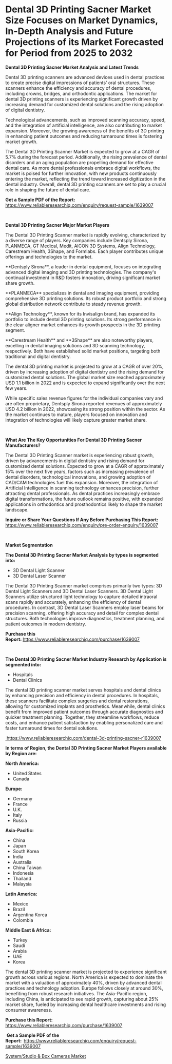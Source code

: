 <p><h1>Dental 3D Printing Sacner Market Size Focuses on Market Dynamics, In-Depth Analysis and Future Projections of its Market Forecasted for Period from 2025 to 2032</h1></p><p><strong>Dental 3D Printing Sacner Market Analysis and Latest Trends</strong></p>
<p><p>Dental 3D printing scanners are advanced devices used in dental practices to create precise digital impressions of patients’ oral structures. These scanners enhance the efficiency and accuracy of dental procedures, including crowns, bridges, and orthodontic applications. The market for dental 3D printing scanners is experiencing significant growth driven by increasing demand for customized dental solutions and the rising adoption of digital dentistry.</p><p>Technological advancements, such as improved scanning accuracy, speed, and the integration of artificial intelligence, are also contributing to market expansion. Moreover, the growing awareness of the benefits of 3D printing in enhancing patient outcomes and reducing turnaround times is fostering market growth. </p><p>The Dental 3D Printing Scanner Market is expected to grow at a CAGR of 5.7% during the forecast period. Additionally, the rising prevalence of dental disorders and an aging population are propelling demand for effective dental care. As more dental professionals embrace digital workflows, the market is poised for further innovation, with new products continuously entering the market, reflecting the trend toward increased digitization in the dental industry. Overall, dental 3D printing scanners are set to play a crucial role in shaping the future of dental care.</p></p>
<p><strong>Get a Sample PDF of the Report:&nbsp;</strong> <a href="https://www.reliableresearchiq.com/enquiry/request-sample/1639007?utm_campaign=2282&utm_medium=2&utm_source=Github&utm_content=ia&utm_term=23032025&utm_id=dental-3d-printing-sacner">https://www.reliableresearchiq.com/enquiry/request-sample/1639007</a></p>
<p>&nbsp;</p>
<p><strong>Dental 3D Printing Sacner Major Market Players</strong></p>
<p><p>The Dental 3D Printing Scanner market is rapidly evolving, characterized by a diverse range of players. Key companies include Dentsply Sirona, PLANMECA, GT Medical, Medit, AICON 3D Systems, Align Technology, Carestream Health, 3Shape, and Formlabs. Each player contributes unique offerings and technologies to the market.</p><p>**Dentsply Sirona**, a leader in dental equipment, focuses on integrating advanced digital imaging and 3D printing technologies. The company's continual investment in R&D fosters innovation, driving significant market share growth.</p><p>**PLANMECA** specializes in dental and imaging equipment, providing comprehensive 3D printing solutions. Its robust product portfolio and strong global distribution network contribute to steady revenue growth.</p><p>**Align Technology**, known for its Invisalign brand, has expanded its portfolio to include dental 3D printing solutions. Its strong performance in the clear aligner market enhances its growth prospects in the 3D printing segment.</p><p>**Carestream Health** and **3Shape** are also noteworthy players, excelling in dental imaging solutions and 3D scanning technology, respectively. Both have established solid market positions, targeting both traditional and digital dentistry.</p><p>The dental 3D printing market is projected to grow at a CAGR of over 20%, driven by increasing adoption of digital dentistry and the rising demand for customized dental solutions. The global market size reached approximately USD 1.1 billion in 2022 and is expected to expand significantly over the next few years.</p><p>While specific sales revenue figures for the individual companies vary and are often proprietary, Dentsply Sirona reported revenues of approximately USD 4.2 billion in 2022, showcasing its strong position within the sector. As the market continues to mature, players focused on innovation and integration of technologies will likely capture greater market share.</p></p>
<p>&nbsp;</p>
<p><strong>What Are The Key Opportunities For Dental 3D Printing Sacner Manufacturers?</strong></p>
<p><p>The Dental 3D Printing Scanner market is experiencing robust growth, driven by advancements in digital dentistry and rising demand for customized dental solutions. Expected to grow at a CAGR of approximately 15% over the next five years, factors such as increasing prevalence of dental disorders, technological innovations, and growing adoption of CAD/CAM technologies fuel this expansion. Moreover, the integration of Artificial Intelligence in scanning technology enhances precision, further attracting dental professionals. As dental practices increasingly embrace digital transformations, the future outlook remains positive, with expanded applications in orthodontics and prosthodontics likely to shape the market landscape.</p></p>
<p><strong>Inquire or Share Your Questions If Any Before Purchasing This Report:</strong> <a href="https://www.reliableresearchiq.com/enquiry/pre-order-enquiry/1639007?utm_campaign=2282&utm_medium=2&utm_source=Github&utm_content=ia&utm_term=23032025&utm_id=dental-3d-printing-sacner">https://www.reliableresearchiq.com/enquiry/pre-order-enquiry/1639007</a></p>
<p>&nbsp;</p>
<p><strong>Market Segmentation</strong></p>
<p><strong>The Dental 3D Printing Sacner Market Analysis by types is segmented into:</strong></p>
<p><ul><li>3D Dental Light Scanner</li><li>3D Dental Laser Scanner</li></ul></p>
<p><p>The Dental 3D Printing Scanner market comprises primarily two types: 3D Dental Light Scanners and 3D Dental Laser Scanners. 3D Dental Light Scanners utilize structured light technology to capture detailed intraoral scans rapidly and accurately, enhancing the efficiency of dental procedures. In contrast, 3D Dental Laser Scanners employ laser beams for precision scanning, offering high accuracy and detail for complex dental structures. Both technologies improve diagnostics, treatment planning, and patient outcomes in modern dentistry.</p></p>
<p><strong>Purchase this Report:&nbsp;</strong><a href="https://www.reliableresearchiq.com/purchase/1639007?utm_campaign=2282&utm_medium=2&utm_source=Github&utm_content=ia&utm_term=23032025&utm_id=dental-3d-printing-sacner">https://www.reliableresearchiq.com/purchase/1639007</a></p>
<p>&nbsp;</p>
<p><strong>The Dental 3D Printing Sacner Market Industry Research by Application is segmented into:</strong></p>
<p><ul><li>Hospitals</li><li>Dental Clinics</li></ul></p>
<p><p>The dental 3D printing scanner market serves hospitals and dental clinics by enhancing precision and efficiency in dental procedures. In hospitals, these scanners facilitate complex surgeries and dental restorations, allowing for customized implants and prosthetics. Meanwhile, dental clinics benefit from improved patient outcomes through accurate diagnostics and quicker treatment planning. Together, they streamline workflows, reduce costs, and enhance patient satisfaction by enabling personalized care and faster turnaround times for dental solutions.</p></p>
<p><a href="https://www.reliableresearchiq.com/dental-3d-printing-sacner-r1639007?utm_campaign=2282&utm_medium=2&utm_source=Github&utm_content=ia&utm_term=23032025&utm_id=dental-3d-printing-sacner">&nbsp;https://www.reliableresearchiq.com/dental-3d-printing-sacner-r1639007</a></p>
<p><strong>In terms of Region, the Dental 3D Printing Sacner Market Players available by Region are:</strong></p>
<p>
    <p> <strong> North America: </strong>
        <ul>
            <li>United States</li>
            <li>Canada</li>
        </ul>
        </p> 
    <p> <strong> Europe: </strong>
        <ul>
            <li>Germany</li>
            <li>France</li>
            <li>U.K.</li>
            <li>Italy</li>
            <li>Russia</li>
        </ul>
        </p> 
    <p> <strong> Asia-Pacific: </strong>
        <ul>
            <li>China</li>
            <li>Japan</li>
            <li>South Korea</li>
            <li>India</li>
            <li>Australia</li>
            <li>China Taiwan</li>
            <li>Indonesia</li>
            <li>Thailand</li>
            <li>Malaysia</li>
        </ul>
        </p> 
    <p> <strong> Latin America: </strong>
        <ul>
            <li>Mexico</li>
            <li>Brazil</li>
            <li>Argentina Korea</li>
            <li>Colombia</li>
        </ul>
        </p> 
    <p> <strong> Middle East & Africa: </strong>
        <ul>
            <li>Turkey</li>
            <li>Saudi</li>
            <li>Arabia</li>
            <li>UAE</li>
            <li>Korea</li>
        </ul>
    </p>
    </p>
<p><p>The dental 3D printing scanner market is projected to experience significant growth across various regions. North America is expected to dominate the market with a valuation of approximately 40%, driven by advanced dental practices and technology adoption. Europe follows closely at around 30%, benefiting from robust research initiatives. The Asia-Pacific region, including China, is anticipated to see rapid growth, capturing about 25% market share, fueled by increasing dental healthcare investments and rising consumer awareness.</p></p>
<p><strong>Purchase this Report: </strong><a href="https://www.reliableresearchiq.com/purchase/1639007?utm_campaign=2282&utm_medium=2&utm_source=Github&utm_content=ia&utm_term=23032025&utm_id=dental-3d-printing-sacner">https://www.reliableresearchiq.com/purchase/1639007</a></p>
<p>&nbsp;<strong>Get a Sample PDF of the Report:&nbsp;&nbsp;</strong><a href="https://www.reliableresearchiq.com/enquiry/request-sample/1639007?utm_campaign=2282&utm_medium=2&utm_source=Github&utm_content=ia&utm_term=23032025&utm_id=dental-3d-printing-sacner">https://www.reliableresearchiq.com/enquiry/request-sample/1639007</a></p>
<p><strong></strong></p>
<p><p><a href="https://github.com/FahadAhmed223/Market-Research-Report-List-1/blob/main/systemstudio-box-cameras-market.md?utm_campaign=2282&utm_medium=2&utm_source=Github&utm_content=ia&utm_term=23032025&utm_id=dental-3d-printing-sacner">System/Studio & Box Cameras Market</a></p></p>